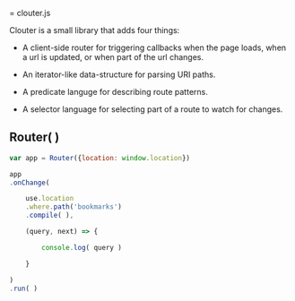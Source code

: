 
= clouter.js

Clouter is a small library that adds four things:

- A client-side router for triggering callbacks when the page loads, when a url is updated,
or when part of the url changes.

- An iterator-like data-structure for parsing URI paths.

- A predicate languge for describing route patterns.

- A selector language for selecting part of a route to watch for changes.







## Router( )

```js
var app = Router({location: window.location})

app
.onChange(

    use.location
    .where.path('bookmarks')
    .compile( ),

    (query, next) => {

        console.log( query )

    }

)
.run( )

```